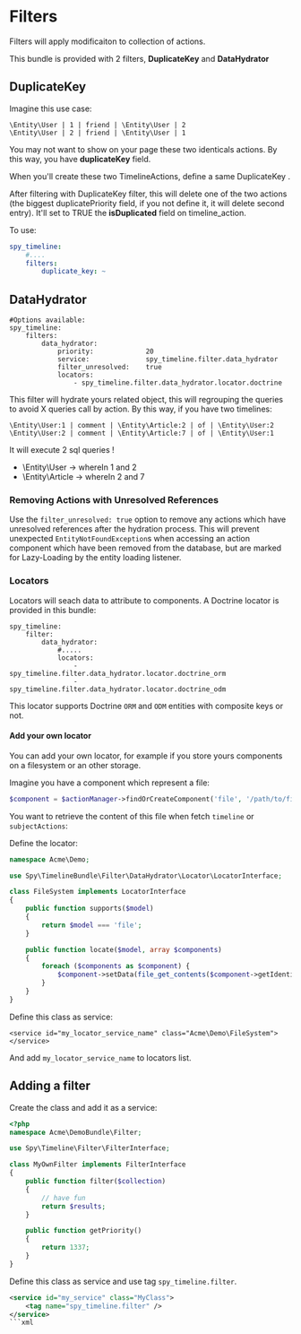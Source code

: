 # Filters

Filters will apply modificaiton to collection of actions.

This bundle is provided with 2 filters, **DuplicateKey** and **DataHydrator**

## DuplicateKey

Imagine this use case:

    \Entity\User | 1 | friend | \Entity\User | 2
    \Entity\User | 2 | friend | \Entity\User | 1

You may not want to show on your page these two identicals actions. By this way, you have **duplicateKey** field.

When you'll create these two TimelineActions, define a same DuplicateKey .

After filtering with DuplicateKey filter, this will delete one of the two actions (the biggest duplicatePriority field, if you not define it, it will delete second entry).
It'll set to TRUE the **isDuplicated** field on timeline_action.

To use:

```yml
spy_timeline:
    #....
    filters:
        duplicate_key: ~
```

## DataHydrator

```
#Options available:
spy_timeline:
	filters:
		data_hydrator:
            priority:             20
            service:              spy_timeline.filter.data_hydrator
            filter_unresolved:    true
            locators:
                - spy_timeline.filter.data_hydrator.locator.doctrine
```

This filter will hydrate yours related object, this will regrouping the queries to avoid X queries call by action.
By this way, if you have two timelines:

    \Entity\User:1 | comment | \Entity\Article:2 | of | \Entity\User:2
    \Entity\User:2 | comment | \Entity\Article:7 | of | \Entity\User:1

It will execute 2 sql queries !

* \Entity\User    -> whereIn 1 and 2
* \Entity\Article -> whereIn 2 and 7

### Removing Actions with Unresolved References
Use the `filter_unresolved: true` option to remove any actions which have unresolved references after the hydration process.
This will prevent unexpected `EntityNotFoundException`s when accessing an action component which have been removed
from the database, but are marked for Lazy-Loading by the entity loading listener.

### Locators

Locators will seach data to attribute to components. A Doctrine locator is provided in this bundle:

```
spy_timeline:
    filter:
        data_hydrator:
            #.....
            locators:
                - spy_timeline.filter.data_hydrator.locator.doctrine_orm
                - spy_timeline.filter.data_hydrator.locator.doctrine_odm
```

This locator supports Doctrine `ORM` and `ODM` entities with composite keys or not.

#### Add your own locator

You can add your own locator, for example if you store yours components on a filesystem or an other storage.

Imagine you have a component which represent a file:

```php
$component = $actionManager->findOrCreateComponent('file', '/path/to/file.txt');
```

You want to retrieve the content of this file when fetch `timeline` or `subjectActions`:

Define the locator:

```php
namespace Acme\Demo;

use Spy\TimelineBundle\Filter\DataHydrator\Locator\LocatorInterface;

class FileSystem implements LocatorInterface
{
    public function supports($model)
    {
        return $model === 'file';
    }

    public function locate($model, array $components)
    {
        foreach ($components as $component) {
            $component->setData(file_get_contents($component->getIdentifier()));
        }
    }
}
```

Define this class as service:

```
<service id="my_locator_service_name" class="Acme\Demo\FileSystem">
</service>
```

And add `my_locator_service_name` to locators list.

## Adding a filter

Create the class and add it as a service:

```php
<?php
namespace Acme\DemoBundle\Filter;

use Spy\Timeline\Filter\FilterInterface;

class MyOwnFilter implements FilterInterface
{
	public function filter($collection)
	{
		// have fun
		return $results;
	}

    public function getPriority()
    {
        return 1337;
    }
}
```

Define this class as service and use tag `spy_timeline.filter`.

```xml
<service id="my_service" class="MyClass">
    <tag name="spy_timeline.filter" />
</service>
```xml
